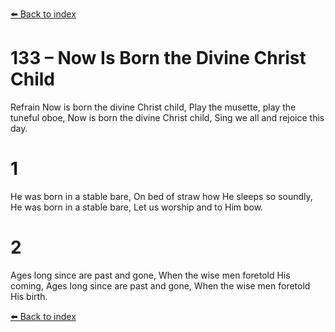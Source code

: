 [⬅️ Back to index](../README.md)

# 133 – Now Is Born the Divine Christ Child


Refrain
Now is born the divine Christ child,
Play the musette, play the tuneful oboe,
Now is born the divine Christ child,
Sing we all and rejoice this day.

# 1
He was born in a stable bare,
On bed of straw how He sleeps so soundly,
He was born in a stable bare,
Let us worship and to Him bow.

# 2
Ages long since are past and gone,
When the wise men foretold His coming,
Ages long since are past and gone,
When the wise men foretold His birth.

[⬅️ Back to index](../README.md)
